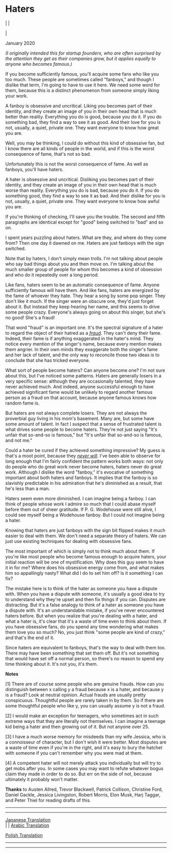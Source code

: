 # Haters

| | [](index.html)  
  
|   
  
January 2020  
  
 _(I originally intended this for startup founders, who are often surprised by the attention they get as their companies grow, but it applies equally to anyone who becomes famous.)_  
  
If you become sufficiently famous, you'll acquire some fans who like you too much. These people are sometimes called "fanboys," and though I dislike that term, I'm going to have to use it here. We need some word for them, because this is a distinct phenomenon from someone simply liking your work.  
  
A fanboy is obsessive and uncritical. Liking you becomes part of their identity, and they create an image of you in their own head that is much better than reality. Everything you do is good, because you do it. If you do something bad, they find a way to see it as good. And their love for you is not, usually, a quiet, private one. They want everyone to know how great you are.  
  
Well, you may be thinking, I could do without this kind of obsessive fan, but I know there are all kinds of people in the world, and if this is the worst consequence of fame, that's not so bad.  
  
Unfortunately this is not the worst consequence of fame. As well as fanboys, you'll have haters.  
  
A hater is obsessive and uncritical. Disliking you becomes part of their identity, and they create an image of you in their own head that is much worse than reality. Everything you do is bad, because you do it. If you do something good, they find a way to see it as bad. And their dislike for you is not, usually, a quiet, private one. They want everyone to know how awful you are.  
  
If you're thinking of checking, I'll save you the trouble. The second and fifth paragraphs are identical except for "good" being switched to "bad" and so on.  
  
I spent years puzzling about haters. What are they, and where do they come from? Then one day it dawned on me. Haters are just fanboys with the sign switched.  
  
Note that by haters, I don't simply mean trolls. I'm not talking about people who say bad things about you and then move on. I'm talking about the much smaller group of people for whom this becomes a kind of obsession and who do it repeatedly over a long period.  
  
Like fans, haters seem to be an automatic consequence of fame. Anyone sufficiently famous will have them. And like fans, haters are energized by the fame of whoever they hate. They hear a song by some pop singer. They don't like it much. If the singer were an obscure one, they'd just forget about it. But instead they keep hearing her name, and this seems to drive some people crazy. Everyone's always going on about this singer, but she's no good! She's a fraud!  
  
That word "fraud" is an important one. It's the spectral signature of a hater to regard the object of their hatred as a [_fraud_](https://twitter.com/search?q=Musk%20fraud&src=typed_query&f=live). They can't deny their fame. Indeed, their fame is if anything exaggerated in the hater's mind. They notice every mention of the singer's name, because every mention makes them angrier. In their own minds they exaggerate both the singer's fame and her lack of talent, and the only way to reconcile those two ideas is to conclude that she has tricked everyone.  
  
What sort of people become haters? Can anyone become one? I'm not sure about this, but I've noticed some patterns. Haters are generally losers in a very specific sense: although they are occasionally talented, they have never achieved much. And indeed, anyone successful enough to have achieved significant fame would be unlikely to regard another famous person as a fraud on that account, because anyone famous knows how random fame is.  
  
But haters are not always complete losers. They are not always the proverbial guy living in his mom's basement. Many are, but some have some amount of talent. In fact I suspect that a sense of frustrated talent is what drives some people to become haters. They're not just saying "It's unfair that so-and-so is famous," but "It's unfair that so-and-so is famous, and not me."  
  
Could a hater be cured if they achieved something impressive? My guess is that's a moot point, because they [_never will_](mean.html). I've been able to observe for long enough that I'm fairly confident the pattern works both ways: not only do people who do great work never become haters, haters never do great work. Although I dislike the word "fanboy," it's evocative of something important about both haters and fanboys. It implies that the fanboy is so slavishly predictable in his admiration that he's diminished as a result, that he's less than a man.  
  
Haters seem even more diminished. I can imagine being a fanboy. I can think of people whose work I admire so much that I could abase myself before them out of sheer gratitude. If P. G. Wodehouse were still alive, I could see myself being a Wodehouse fanboy. But I could not imagine being a hater.  
  
Knowing that haters are just fanboys with the sign bit flipped makes it much easier to deal with them. We don't need a separate theory of haters. We can just use existing techniques for dealing with obsessive fans.  
  
The most important of which is simply not to think much about them. If you're like most people who become famous enough to acquire haters, your initial reaction will be one of mystification. Why does this guy seem to have it in for me? Where does his obsessive energy come from, and what makes him so appallingly nasty? What did I do to set him off? Is it something I can fix?  
  
The mistake here is to think of the hater as someone you have a dispute with. When you have a dispute with someone, it's usually a good idea to try to understand why they're upset and then fix things if you can. Disputes are distracting. But it's a false analogy to think of a hater as someone you have a dispute with. It's an understandable mistake, if you've never encountered haters before. But when you realize that you're dealing with a hater, and what a hater is, it's clear that it's a waste of time even to think about them. If you have obsessive fans, do you spend any time wondering what makes them love you so much? No, you just think "some people are kind of crazy," and that's the end of it.  
  
Since haters are equivalent to fanboys, that's the way to deal with them too. There may have been something that set them off. But it's not something that would have set off a normal person, so there's no reason to spend any time thinking about it. It's not you, it's them.  
  
  
  
  
  
  
  
  
  
 **Notes**  
  
[1] There are of course some people who are genuine frauds. How can you distinguish between x calling y a fraud because x is a hater, and because y is a fraud? Look at neutral opinion. Actual frauds are usually pretty conspicuous. Thoughtful people are rarely taken in by them. So if there are some thoughtful people who like y, you can usually assume y is not a fraud.  
  
[2] I would make an exception for teenagers, who sometimes act in such extreme ways that they are literally not themselves. I can imagine a teenage kid being a hater and then growing out of it. But not anyone over 25.  
  
[3] I have a much worse memory for misdeeds than my wife Jessica, who is a connoisseur of character, but I don't wish it were better. Most disputes are a waste of time even if you're in the right, and it's easy to bury the hatchet with someone if you can't remember why you were mad at them.  
  
[4] A competent hater will not merely attack you individually but will try to get mobs after you. In some cases you may want to refute whatever bogus claim they made in order to do so. But err on the side of not, because ultimately it probably won't matter.  
  
  
  
 **Thanks** to Austen Allred, Trevor Blackwell, Patrick Collison, Christine Ford, Daniel Gackle, Jessica Livingston, Robert Morris, Elon Musk, Harj Taggar, and Peter Thiel for reading drafts of this.  
  
  
---  
  
  
---  
[Japanese Translation](https://note.com/tokyojack/n/n5c47575488b6)  
| | [Arabic Translation](https://tldrarabiccontents.blogspot.com/2020/01/blog-post_22.html)  
  
[Polish Translation](https://stronglyagainst.com/pgraham-fanboy-hater/)  
  
  
  
  

* * *  
  
---
